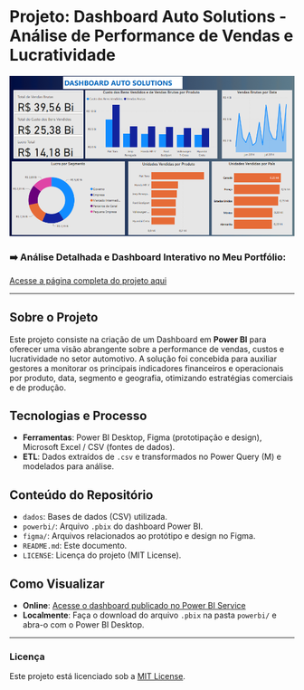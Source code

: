 # Projeto: Dashboard Auto Solutions - Análise de Performance de Vendas e Lucratividade

![Thumbnail do Dashboard](powerbi/capa.png)

### ➡️ Análise Detalhada e Dashboard Interativo no Meu Portfólio:
[Acesse a página completa do projeto aqui](https://ferreiragabrielw.github.io/portfolio-gabriel/projetos/Dashboards/2DashboardAutoSolutions/Projeto2DA.html)

---

## Sobre o Projeto

Este projeto consiste na criação de um Dashboard em **Power BI** para oferecer uma visão abrangente sobre a performance de vendas, custos e lucratividade no setor automotivo. A solução foi concebida para auxiliar gestores a monitorar os principais indicadores financeiros e operacionais por produto, data, segmento e geografia, otimizando estratégias comerciais e de produção.

## Tecnologias e Processo

* **Ferramentas**: Power BI Desktop, Figma (prototipação e design), Microsoft Excel / CSV (fontes de dados).
* **ETL**: Dados extraídos de `.csv` e transformados no Power Query (M) e modelados para análise.

## Conteúdo do Repositório

* `dados`: Bases de dados (CSV) utilizada.
* `powerbi/`: Arquivo `.pbix` do dashboard Power BI.
* `figma/`: Arquivos relacionados ao protótipo e design no Figma.
* `README.md`: Este documento.
* `LICENSE`: Licença do projeto (MIT License).

## Como Visualizar

* **Online**: [Acesse o dashboard publicado no Power BI Service](https://app.powerbi.com/groups/me/reports/3fd60242-5e84-4e13-a6e4-8c12c5b021cc/ReportSection?experience=power-bi)
* **Localmente**: Faça o download do arquivo `.pbix` na pasta `powerbi/` e abra-o com o Power BI Desktop.

---

### Licença

Este projeto está licenciado sob a [MIT License](LICENSE).
